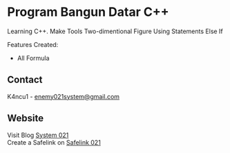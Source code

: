 # Program Bangun Datar C++

 Learning C++. Make Tools Two-dimentional Figure Using Statements Else If

Features Created: 
- All Formula

## Contact

K4ncu1 - enemy021system@gmail.com

## Website

Visit Blog <a href="https://www.system021.my.id">System 021</a>
<br>
Create a Safelink on <a href="https://www.system021.my.id">Safelink 021</a>

